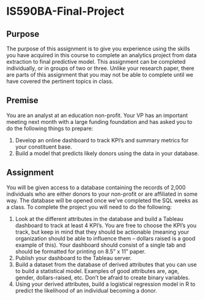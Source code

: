 # IS590BA-Final-Project
## Purpose
The purpose of this assignment is to give you experience using the skills you have acquired
in this course to complete an analytics project from data extraction to final predictive model.
This assignment can be completed individually, or in groups of two or three. Unlike your research
paper, there are parts of this assignment that you may not be able to complete until we have
covered the pertinent topics in class.
## Premise
You are an analyst at an education non-profit. Your VP has an important meeting next
month with a large funding foundation and has asked you to do the following things to prepare:
1. Develop an online dashboard to track KPI’s and summary metrics for your constituent
base.
2. Build a model that predicts likely donors using the data in your database.
## Assignment
You will be given access to a database containing the records of 2,000 individuals who are
either donors to your non-profit or are affiliated in some way. The database will be opened once
we’ve completed the SQL weeks as a class. To complete the project you will need to do the
following:
1. Look at the different attributes in the database and build a Tableau dashboard to track at
least 4 KPI’s. You are free to choose the KPI’s you track, but keep in mind that they should
be actionable (meaning your organization should be able to influence them – dollars
raised is a good example of this). Your dashboard should consist of a single tab and should
be formatted for printing on 8.5” x 11” paper.
2. Publish your dashboard to the Tableau server.
3. Build a dataset from the database of derived attributes that you can use to build a
statistical model. Examples of good attributes are, age, gender, dollars-raised, etc. Don’t
be afraid to create binary variables.
4. Using your derived attributes, build a logistical regression model in R to predict the
likelihood of an individual becoming a donor. 
